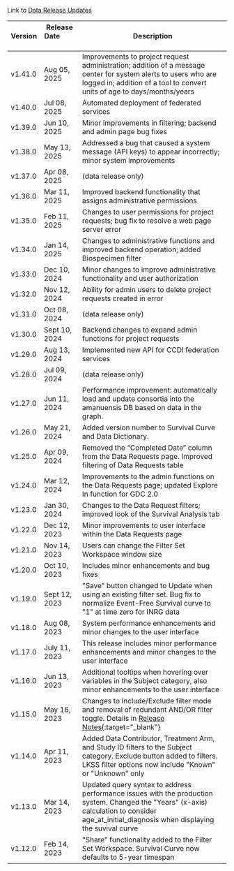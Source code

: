 Link to [Data Release Updates](https://docs.pedscommons.org/DataReleases/)

| Version | Release Date &nbsp; &nbsp; &nbsp; &nbsp; &nbsp; &nbsp;| Description |
| ------- | -------------- | ----------------------------|
| v1.41.0 | Aug 05, 2025 | Improvements to project request administration; addition of a message center for system alerts to users who are logged in; addition of a tool to convert units of age to days/months/years |
| v1.40.0 | Jul 08, 2025 | Automated deployment of federated services |
| v1.39.0 | Jun 10, 2025 | Minor improvements in filtering; backend and admin page bug fixes |
| v1.38.0 | May 13, 2025 | Addressed a bug that caused a system message (API keys) to appear incorrectly; minor system improvements |
| v1.37.0 | Apr 08, 2025 | (data release only) |
| v1.36.0 | Mar 11, 2025 | Improved backend functionality that assigns administrative permissions |
| v1.35.0 | Feb 11, 2025 | Changes to user permissions for project requests; bug fix to resolve a web page server error |
| v1.34.0 | Jan 14, 2025 | Changes to administrative functions and improved backend operation; added Biospecimen filter |
| v1.33.0 | Dec 10, 2024 | Minor changes to improve administrative functionality and user authorization |
| v1.32.0 | Nov 12, 2024 | Ability for admin users to delete project requests created in error |
| v1.31.0 | Oct 08, 2024 | (data release only) |
| v1.30.0 | Sept 10, 2024 | Backend changes to expand admin functions for project requests |
| v1.29.0 | Aug 13, 2024 | Implemented new API for CCDI federation services |
| v1.28.0 | Jul 09, 2024 | (data release only) |
| v1.27.0 | Jun 11, 2024 | Performance improvement: automatically load and update consortia into the amanuensis DB based on data in the graph. |
| v1.26.0 | May 21, 2024 | Added version number to Survival Curve and Data Dictionary. |
| v1.25.0 | Apr 09, 2024 | Removed the “Completed Date” column from the Data Requests page. Improved filtering of Data Requests table |
| v1.24.0 | Mar 12, 2024 | Improvements to the admin functions on the Data Requests page; updated Explore In function for GDC 2.0  |
| v1.23.0 | Jan 30, 2024 | Changes to the Data Request filters; improved look of the Survival Analysis tab |
| v1.22.0 | Dec 12, 2023 | Minor improvements to user interface within the Data Requests page |
| v1.21.0 | Nov 14, 2023 | Users can change the Filter Set Workspace window size |
| v1.20.0 | Oct 10, 2023 | Includes minor enhancements and bug fixes |
| v1.19.0 | Sept 12, 2023 | "Save" button changed to Update when using an existing filter set. Bug fix to normalize Event-Free Survival curve to "1" at time zero for INRG data |
| v1.18.0 | Aug 08, 2023 | System performance enhancements and minor changes to the user interface |
| v1.17.0 | July 11, 2023 | This release includes minor performance enhancements and minor changes to the user interface |
| v1.16.0 | Jun 13, 2023 | Additional tooltips when hovering over variables in the Subject category, also minor enhancements to the user interface |
| v1.15.0 | May 16, 2023 | Changes to Include/Exclude filter mode and removal of redundant AND/OR filter toggle. Details in [Release Notes](https://drive.google.com/file/d/1cxKhZe-t0XIHOPUjfdXGkki7I4t_F0s7/view?usp=sharing){:target="_blank"} |
| v1.14.0 | Apr 11, 2023 | Added Data Contributor, Treatment Arm, and Study ID filters to the Subject category. Exclude button added to filters. LKSS filter options now include "Known" or "Unknown" only |
| v1.13.0 | Mar 14, 2023 | Updated query syntax to address performance issues with the production system. Changed the "Years" (x-axis) calculation to consider age_at_initial_diagnosis when displaying the suvival curve |
| v1.12.0 | Feb 14, 2023 | "Share" functionality added to the Filter Set Workspace. Survival Curve now defaults to 5-year timespan |
